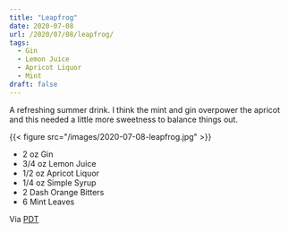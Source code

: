 ```yaml
---
title: "Leapfrog"
date: 2020-07-08
url: /2020/07/08/leapfrog/
tags:
  - Gin
  - Lemon Juice
  - Apricot Liquor
  - Mint
draft: false
---
```


A refreshing summer drink. I think the mint and gin overpower the apricot and this needed a little more sweetness to balance things out.

{{< figure src="/images/2020-07-08-leapfrog.jpg" >}}

* 2 oz Gin
* 3/4 oz Lemon Juice
* 1/2 oz Apricot Liquor
* 1/4 oz Simple Syrup
* 2 Dash Orange Bitters
* 6 Mint Leaves

Via [PDT](http://www.pdtnyc.com)